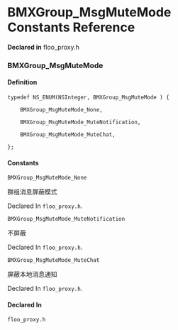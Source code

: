 # BMXGroup_MsgMuteMode Constants Reference

  **Declared in** floo_proxy.h  

### BMXGroup_MsgMuteMode

#### Definition
    typedef NS_ENUM(NSInteger, BMXGroup_MsgMuteMode ) {   
        
        BMXGroup_MsgMuteMode_None,
        
        BMXGroup_MsgMuteMode_MuteNotification,
        
        BMXGroup_MsgMuteMode_MuteChat,
        
    };

#### Constants

<a name="" title="BMXGroup_MsgMuteMode_None"></a><code>BMXGroup_MsgMuteMode_None</code>

群组消息屏蔽模式

   Declared In `floo_proxy.h`.

<a name="" title="BMXGroup_MsgMuteMode_MuteNotification"></a><code>BMXGroup_MsgMuteMode_MuteNotification</code>

不屏蔽

   Declared In `floo_proxy.h`.

<a name="" title="BMXGroup_MsgMuteMode_MuteChat"></a><code>BMXGroup_MsgMuteMode_MuteChat</code>

屏蔽本地消息通知

   Declared In `floo_proxy.h`.

#### Declared In
`floo_proxy.h`

